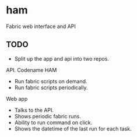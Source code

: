 ham
===

Fabric web interface and API

TODO
----

- Split up the app and api into two repos.

API. Codename HAM

- Run fabric scripts on demand.
- Run fabric scripts periodically.

Web app

- Talks to the API.
- Shows periodic fabric runs.
- Ability to run command on click.
- Shows the datetime of the last run for each task.
